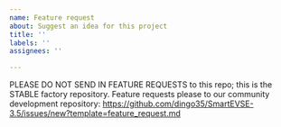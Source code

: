 ```yaml
---
name: Feature request
about: Suggest an idea for this project
title: ''
labels: ''
assignees: ''

---
```


PLEASE DO NOT SEND IN FEATURE REQUESTS to this repo; this is the STABLE factory repository.
Feature requests please to our community development repository:
https://github.com/dingo35/SmartEVSE-3.5/issues/new?template=feature_request.md
